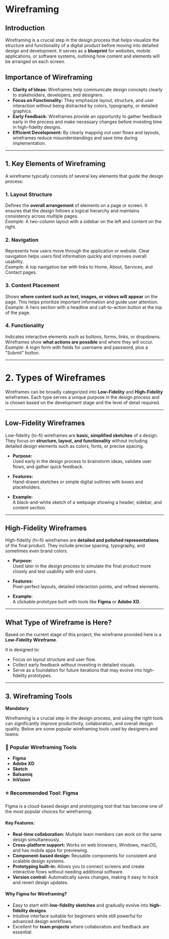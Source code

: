 
# Wireframing

## Introduction  
Wireframing is a crucial step in the design process that helps visualize the structure and functionality of a digital product before moving into detailed design and development. It serves as a **blueprint** for websites, mobile applications, or software systems, outlining how content and elements will be arranged on each screen.

## Importance of Wireframing  
- **Clarity of Ideas:** Wireframes help communicate design concepts clearly to stakeholders, developers, and designers.  
- **Focus on Functionality:** They emphasize layout, structure, and user interaction without being distracted by colors, typography, or detailed graphics.  
- **Early Feedback:** Wireframes provide an opportunity to gather feedback early in the process and make necessary changes before investing time in high-fidelity designs.  
- **Efficient Development:** By clearly mapping out user flows and layouts, wireframes reduce misunderstandings and save time during implementation.  

---

## 1. Key Elements of Wireframing  

A wireframe typically consists of several key elements that guide the design process:  

### 1. Layout Structure  
Defines the **overall arrangement** of elements on a page or screen. It ensures that the design follows a logical hierarchy and maintains consistency across multiple pages.  
*Example:* A two-column layout with a sidebar on the left and content on the right.  

### 2. Navigation  
Represents how users move through the application or website. Clear navigation helps users find information quickly and improves overall usability.  
*Example:* A top navigation bar with links to Home, About, Services, and Contact pages.  

### 3. Content Placement  
Shows **where content such as text, images, or videos will appear** on the page. This helps prioritize important information and guide user attention.  
*Example:* A hero section with a headline and call-to-action button at the top of the page.  

### 4. Functionality  
Indicates interactive elements such as buttons, forms, links, or dropdowns. Wireframes show **what actions are possible** and where they will occur.  
*Example:* A login form with fields for username and password, plus a "Submit" button.  

---

# 2. Types of Wireframes

Wireframes can be broadly categorized into **Low-Fidelity** and **High-Fidelity** wireframes. Each type serves a unique purpose in the design process and is chosen based on the development stage and the level of detail required.

---

## Low-Fidelity Wireframes

Low-fidelity (lo-fi) wireframes are **basic, simplified sketches** of a design. They focus on **structure, layout, and functionality** without including detailed design elements such as colors, fonts, or precise spacing.

- **Purpose:**  
  Used early in the design process to brainstorm ideas, validate user flows, and gather quick feedback.

- **Features:**  
  Hand-drawn sketches or simple digital outlines with boxes and placeholders.

- **Example:**  
  A black-and-white sketch of a webpage showing a header, sidebar, and content section.

---

## High-Fidelity Wireframes

High-fidelity (hi-fi) wireframes are **detailed and polished representations** of the final product. They include precise spacing, typography, and sometimes even brand colors.

- **Purpose:**  
  Used later in the design process to simulate the final product more closely and test usability with end users.

- **Features:**  
  Pixel-perfect layouts, detailed interaction points, and refined elements.

- **Example:**  
  A clickable prototype built with tools like **Figma** or **Adobe XD**.

---

## What Type of Wireframe is Here?

Based on the current stage of this project, the wireframe provided here is a **Low-Fidelity Wireframe**.

It is designed to:

- Focus on layout structure and user flow.  
- Collect early feedback without investing in detailed visuals.  
- Serve as a foundation for future iterations that may evolve into high-fidelity prototypes.  

---


## 3. Wireframing Tools  
**Mandatory**  

Wireframing is a crucial step in the design process, and using the right tools can significantly improve productivity, collaboration, and overall design quality. Below are some popular wireframing tools used by designers and teams:  

### 🔹 Popular Wireframing Tools  
- **Figma**  
- **Adobe XD**  
- **Sketch**  
- **Balsamiq**  
- **InVision**  

### ⭐ Recommended Tool: Figma  
Figma is a cloud-based design and prototyping tool that has become one of the most popular choices for wireframing.  

#### Key Features:  
- **Real-time collaboration:** Multiple team members can work on the same design simultaneously.  
- **Cross-platform support:** Works on web browsers, Windows, macOS, and has mobile apps for previewing.  
- **Component-based design:** Reusable components for consistent and scalable design systems.  
- **Prototyping built-in:** Allows you to connect screens and create interactive flows without needing additional software.  
- **Version control:** Automatically saves changes, making it easy to track and revert design updates.  

#### Why Figma for Wireframing?  
- Easy to start with **low-fidelity sketches** and gradually evolve into **high-fidelity designs**.  
- Intuitive interface suitable for beginners while still powerful for advanced design workflows.  
- Excellent for **team projects** where collaboration and feedback are essential.  

